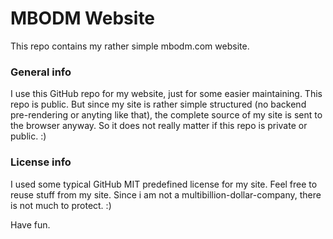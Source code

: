 # MBODM Website

This repo contains my rather simple mbodm.com website.

### General info
I use this GitHub repo for my website, just for some easier maintaining. This repo is public. But since my site is rather simple structured (no backend pre-rendering or anyting like that), the complete source of my site is sent to the browser anyway. So it does not really matter if this repo is private or public. :)

### License info
I used some typical GitHub MIT predefined license for my site. Feel free to reuse stuff from my site. Since i am not a multibillion-dollar-company, there is not much to protect. :)

Have fun.
